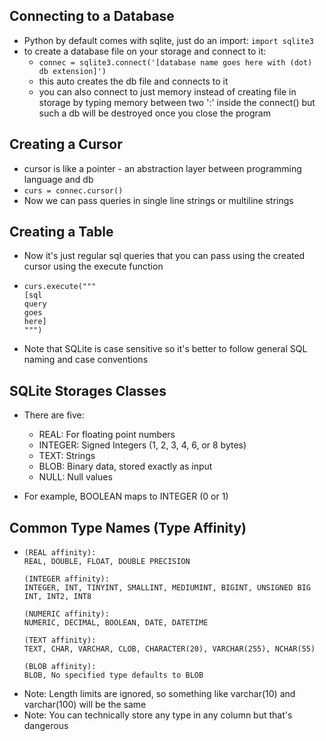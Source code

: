 ## Connecting to a Database
- Python by default comes with sqlite, just do an import: ```import sqlite3```
- to create a database file on your storage and connect to it:
  - ```connec = sqlite3.connect('[database name goes here with (dot) db extension]')```
  - this auto creates the db file and connects to it
  - you can also connect to just memory instead of creating file in storage by typing memory between two ':' inside the connect() but such a db will be destroyed once you close the program

## Creating a Cursor
- cursor is like a pointer - an abstraction layer between programming language and db
- ```curs = connec.cursor()```
- Now we can pass queries in single line strings or multiline strings

## Creating a Table
- Now it's just regular sql queries that you can pass using the created cursor using the execute function
- ```
  curs.execute("""
  [sql
  query
  goes
  here]
  """)
  ```
- Note that SQLite is case sensitive so it's better to follow general SQL naming and case conventions

## SQLite Storages Classes
- There are five:
  - REAL: For floating point numbers
  - INTEGER: Signed Integers (1, 2, 3, 4, 6, or 8 bytes)
  - TEXT: Strings
  - BLOB: Binary data, stored exactly as input
  - NULL: Null values
 
- For example, BOOLEAN maps to INTEGER (0 or 1)

## Common Type Names (Type Affinity)
- ```
  (REAL affinity):
  REAL, DOUBLE, FLOAT, DOUBLE PRECISION
  
  (INTEGER affinity):
  INTEGER, INT, TINYINT, SMALLINT, MEDIUMINT, BIGINT, UNSIGNED BIG INT, INT2, INT8
  
  (NUMERIC affinity):
  NUMERIC, DECIMAL, BOOLEAN, DATE, DATETIME
  
  (TEXT affinity):
  TEXT, CHAR, VARCHAR, CLOB, CHARACTER(20), VARCHAR(255), NCHAR(55)

  (BLOB affinity):
  BLOB, No specified type defaults to BLOB
  ```
- Note: Length limits are ignored, so something like varchar(10) and varchar(100) will be the same
- Note: You can technically store any type in any column but that's dangerous
